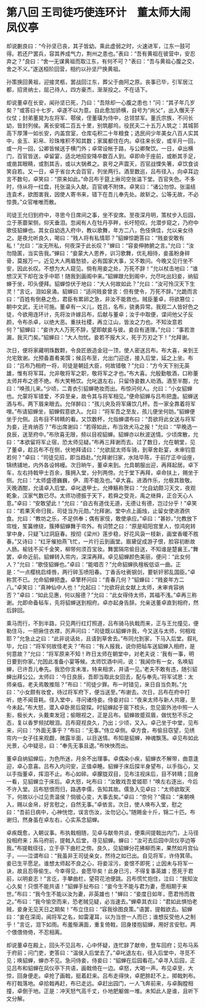 # 第八回 王司徒巧使连环计　董太师大闹凤仪亭
却说蒯良曰：“今孙坚已丧，其子皆幼。乘此虚弱之时，火速进军，江东一鼓可得。若还尸罢兵，容其养成气力，荆州之患也。”表曰：“吾有黄祖在彼营中，安忍弃之？”良曰：“舍一无谋黄祖而取江东，有何不可？”表曰：“吾与黄祖心腹之交，舍之不义。”遂送桓阶回营，相约以孙坚尸换黄祖。

孙策换回黄祖，迎接灵柩，罢战回江东，葬父于曲阿之原。丧事已毕，引军居江都，招贤纳士，屈己待人，四方豪杰，渐渐投之。不在话下。

却说董卓在长安，闻孙坚已死，乃曰：“吾除却一心腹之患也！”问：“其子年几岁矣？”或答曰十七岁，卓遂不以为意。自此愈加骄横，自号为“尚父”，出入僭天子仪仗；封弟董晃为左将军、鄠侯，侄董璜为侍中，总领禁军。董氏宗族，不问长幼，皆封列侯。离长安城二百五十里，别筑郿坞，役民夫二十五万人筑之：其城郭高下厚薄一如长安，内盖宫室，仓库屯积二十年粮食；选民间少年美女八百人实其中，金玉、彩帛、珍珠堆积不知其数；家属都住在内。卓往来长安，或半月一回，或一月一回，公卿皆候送于横门外；卓常设帐于路，与公卿聚饮。一日，卓出横门，百官皆送，卓留宴，适北地招安降卒数百人到。卓即命于座前，或断其手足，或凿其眼睛，或割其舌，或以大锅煮之。哀号之声震天，百官战慄失箸，卓饮食谈笑自若。又一日，卓于省台大会百官，列坐两行。酒至数巡，吕布径入，向卓耳边言不数句，卓笑曰：“原来如此。”命吕布于筵上揪司空张温下堂。百官失色。不多时，侍从将一红盘，托张温头入献。百官魂不附体。卓笑曰：“诸公勿惊。张温结连袁术，欲图害我，因使人寄书来，错下在吾儿奉先处。故斩之。公等无故，不必惊畏。”众官唯唯而散。

司徒王允归到府中，寻思今日席间之事，坐不安席。至夜深月明，策杖步入后园，立于荼蘼架侧，仰天垂泪。忽闻有人在牡丹亭畔，长吁短叹。允潜步窥之，乃府中歌伎貂蝉也。其女自幼选入府中，教以歌舞，年方二八，色伎俱佳，允以亲女待之。是夜允听良久，喝曰：“贱人将有私情耶？”貂蝉惊跪答曰：“贱妾安敢有私！”允曰：“汝无所私，何夜深于此长叹？”蝉曰：“容妾伸肺腑之言。”允曰：“汝勿隐匿，当实告我。”蝉曰：“妾蒙大人恩养，训习歌舞，优礼相待，妾虽粉身碎骨，莫报万一。近见大人两眉愁锁，必有国家大事，又不敢问。今晚又见行坐不安，因此长叹。不想为大人窥见。倘有用妾之处，万死不辞！”允以杖击地曰：“谁想汉天下却在汝手中耶！随我到画阁中来。”貂蝉跟允到阁中，允尽叱出妇妾，纳貂蝉于坐，叩头便拜。貂蝉惊伏于地曰：“大人何故如此？”允曰：“汝可怜汉天下生灵！”言讫，泪如泉涌。貂蝉曰：“适间贱妾曾言：但有使令，万死不辞。”允跪而言曰：“百姓有倒悬之危，君臣有累卵之急，非汝不能救也。贼臣董卓，将欲篡位；朝中文武，无计可施。董卓有一义儿，姓吕，名布，骁勇异常。我观二人皆好色之徒，今欲用连环计，先将汝许嫁吕布，后献与董卓；汝于中取便，谍间他父子反颜，令布杀卓，以绝大恶。重扶社稷，再立江山，皆汝之力也。不知汝意若何？”貂蝉曰：“妾许大人万死不辞，望即献妾与彼。妾自有道理。”允曰：“事若泄漏，我灭门矣。”貂蝉曰：“大人勿忧。妾若不报大义，死于万刃之下！”允拜谢。

次日，便将家藏明珠数颗，令良匠嵌造金冠一顶，使人密送吕布。布大喜，亲到王允宅致谢。允预备嘉肴美馔；候吕布至，允出门迎迓，接入后堂，延之上坐。布曰：“吕布乃相府一将，司徒是朝廷大臣，何故错敬？”允曰：“方今天下别无英雄，惟有将军耳。允非敬将军之职，敬将军之才也。”布大喜。允殷勤敬酒，口称董太师并布之德不绝。布大笑畅饮。允叱退左右，只留侍妾数人劝酒。酒至半酣，允曰：“唤孩儿来。”少顷，二青衣引貂蝉艳妆而出。布惊问何人。允曰：“小女貂蝉也。允蒙将军错爱，不异至亲，故令其与将军相见。”便命貂蝉与吕布把盏。貂蝉送酒与布。两下眉来眼去。允佯醉曰：“孩儿央及将军痛饮几杯。吾一家全靠着将军哩。”布请貂蝉坐，貂蝉假意欲入。允曰：“将军吾之至友，孩儿便坐何妨。”貂蝉便坐于允侧。吕布目不转睛的看。又饮数杯，允指蝉谓布曰：“吾欲将此女送与将军为妾，还肯纳否？”布出席谢曰：“若得如此，布当效犬马之报！”允曰：“早晚选一良辰，送至府中。”布欣喜无限，频以目视貂蝉。貂蝉亦以秋波送情。少顷席散，允曰：“本欲留将军止宿，恐太师见疑。”布再三拜谢而去。过了数日，允在朝堂，见了董卓，趁吕布不在侧，伏地拜请曰：“允欲屈太师车骑，到草舍赴宴，未审钧意若何？”卓曰：“司徒见招，即当趋赴。”允拜谢归家，水陆毕陈，于前厅正中设座，锦绣铺地，内外各设帏幔。次日晌午，董卓来到。允具朝服出迎，再拜起居。卓下车，左右持戟甲士百余，簇拥入堂，分列两傍。允于堂下再拜，卓命扶上，赐坐于侧。允曰：“太师盛德巍巍，伊、周不能及也。”卓大喜。进酒作乐，允极其致敬。天晚酒酣，允请卓入后堂。卓叱退甲士。允捧觞称贺曰：“允自幼颇习天文，夜观乾象，汉家气数已尽。太师功德振于天下，若舜之受尧，禹之继舜，正合天心人意。”卓曰：“安敢望此！”允曰：“自古有道伐无道，无德让有德，岂过分乎！”卓笑曰：“若果天命归我，司徒当为元勋。”允拜谢。堂中点上画烛，止留女使进酒供食。允曰：“教坊之乐，不足供奉；偶有家伎，敢使承应。”卓曰：“甚妙。”允教放下帘栊，笙簧缭绕，簇捧貂蝉舞于帘外。有词赞之曰：“原是昭阳宫里人，惊鸿宛转掌中身，只疑飞过洞庭春。按彻《梁州》莲步稳，好花风袅一枝新，画堂香暖不胜春。”又诗曰：“红牙催拍燕飞忙，一片行云到画堂。眉黛促成游子恨，脸容初断故人肠。榆钱不买千金笑，柳带何须百宝妆。舞罢隔帘偷目送，不知谁是楚襄王。”舞罢，卓命近前。貂蝉转入帘内，深深再拜。卓见貂蝉颜色美丽，便问：“此女何人？”允曰：“歌伎貂蝉也。”卓曰：“能唱否？”允命貂蝉执檀板低讴一曲。正是：“一点樱桃启绛唇，两行碎玉喷阳春。丁香舌吐衠钢剑，要斩奸邪乱国臣。”卓称赏不已。允命貂蝉把盏。卓擎杯问曰：“青春几何？”貂蝉曰：“贱妾年方二八。”卓笑曰：“真神仙中人也！”允起曰：“允欲将此女献上太师，未审肯容纳否？”卓曰：“如此见惠，何以报德？”允曰：“此女得侍太师，其福不浅。”卓再三称谢。允即命备毡车，先将貂蝉送到相府。卓亦起身告辞。允亲送董卓直到相府，然后辞回。

乘马而行，不到半路，只见两行红灯照道，吕布骑马执戟而来，正与王允撞见，便勒住马，一把揪住衣襟，厉声问曰：“司徒既以貂蝉许我，今又送与太师，何相戏耶？”允急止之曰：“此非说话处，且请到草舍去。”布同允到家，下马入后堂。叙礼毕，允曰：“将军何故怪老夫？”布曰：“有人报我，说你把毡车送貂蝉入相府，是何意故？”允曰：“将军原来不知！昨日太师在朝堂中，对老夫说：‘我有一事，明日要到你家。’允因此准备小宴等候。太师饮酒中间，说：‘我闻你有一女，名唤貂蝉，已许吾儿奉先。我恐你言未准，特来相求，并请一见。’老夫不敢有违，随引貂蝉出拜公公。太师曰：‘今日良辰，吾即当取此女回去，配与奉先。’将军试思：太师亲临，老夫焉敢推阻？”布曰：“司徒少罪。布一时错见，来日自当负荆。”允曰：“小女颇有妆奁，待过将军府下，便当送至。”布谢去。次日，吕布在府中打听，绝不闻音耗。径入堂中，寻问诸侍妾。侍妾对曰：“夜来太师与新人共寝，至今未起。”布大怒，潜入卓卧房后窥探。时貂蝉起于窗下梳头，忽见窗外池中照一人影，极长大，头戴束发冠；偷眼视之，正是吕布。貂蝉故蹙双眉，做忧愁不乐之态，复以香罗频拭眼泪。吕布窥视良久，乃出；少顷，又入。卓己坐于中堂，见布来，问曰：“外面无事乎？”布曰：“无事。”侍立卓侧。卓方食，布偷目窃望，见绣帘内一女子往来观觑，微露半面，以目送情。布知是貂蝉，神魂飘荡。卓见布如此光景，心中疑忌，曰：“奉先无事且退。”布怏怏而出。

董卓自纳貂蝉后，为色所迷，月余不出理事。卓偶染小疾，貂蝉衣不解带，曲意逢迎，卓心意喜。吕布入内问安，正值卓睡。貂蝉于床后探半身望布，以手指心，又以手指董卓，挥泪不止。布心如碎。卓朦胧双目，见布注视床后，目不转睛；回身一看，见貂蝉立于床后。卓大怒，叱布曰：“汝敢戏吾爱姬耶！”唤左右逐出，今后不许入堂。吕布怒恨而归，路遇李儒，告知其故。儒急入见卓曰：“太师欲取天下，何故以小过见责温侯？倘彼心变，大事去矣。”卓曰：“奈何？”儒曰：“来朝唤入，赐以金帛，好言慰之，自然无事。”卓依言。次日，使人唤布入堂，慰之曰：“吾前日病中，心神恍惚，误言伤汝，汝勿记心。”随赐金十斤，锦二十匹。布谢归，然身虽在卓左右，心实系念貂蝉。

卓疾既愈，入朝议事。布执戟相随，见卓与献帝共谈，便乘间提戟出内门，上马径投相府来；系马府前，提戟入后堂，寻见貂蝉。蝉曰：“汝可去后园中凤仪亭边等我。”布提戟径往，立于亭下曲栏之傍。良久，见貂蝉分花拂柳而来，果然如月宫仙子，——泣谓布曰：“我虽非王司徒亲女，然待之如已出。自见将军，许侍箕帚。妾已生平愿足。谁想太师起不良之心，将妾淫污，妾恨不即死；止因未与将军一诀，故且忍辱偷生。今幸得见，妾愿毕矣！此身已污，不得复事英雄；愿死于君前，以明妾志！”言讫，手攀曲栏，望荷花池便跳。吕布慌忙抱住，泣曰：“我知汝心久矣！只恨不能共语！”貂蝉手扯布曰：“妾今生不能与君为妻，愿相期于来世。”布曰：“我今生不能以汝为妻，非英雄也！”蝉曰：“妾度日如年，愿君怜而救之。”布曰：“我今愉空而来，恐老贼见疑，必当速去。”蝉牵其衣曰：“君如此惧怕老贼，妾身无见天日之期矣！”布立住曰：“容我徐图良策。”语罢，提戟欲去。貂蝉曰：“妾在深闺，闻将军之名，如雷灌耳，以为当世一人而已；谁想反受他人之制乎！”言讫，泪下如雨。布羞惭满面，重复倚戟，回身搂抱貂蝉，用好言安慰。两个偎偎倚倚，不忍相离。

却说董卓在殿上，回头不见吕布，心中怀疑，连忙辞了献帝，登车回府；见布马系于府前；问门吏，吏答曰：“温侯入后堂去了。”卓叱退左右，径入后堂中，寻觅不见；唤貂蝉，蝉亦不见。急问侍妾，侍妾曰：“貂蝉在后园看花。”卓寻入后园，正见吕布和貂蝉在凤仪亭下共语，画戟倚在一边。卓怒，大喝一声。布见卓至，大惊，回身便走。卓抢了画戟，挺着赶来。吕布走得快，卓肥胖赶不上，掷戟刺布。布打戟落地。卓拾戟再赶，布已走远。卓赶出园门，一人飞奔前来，与卓胸膛相撞，卓倒于地。正是：冲天怒气高千丈，仆地肥躯做一堆。未知此人是谁，且听下文分解。
